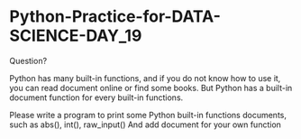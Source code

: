 # Python-Practice-for-DATA-SCIENCE-DAY_19
Question?

Python has many built-in functions, and if you do not know how to use it, you can read document online or find some books. But Python has a built-in document function for every built-in functions. 

Please write a program to print some Python built-in functions documents, such as abs(), int(), raw_input() And add document for your own function 

